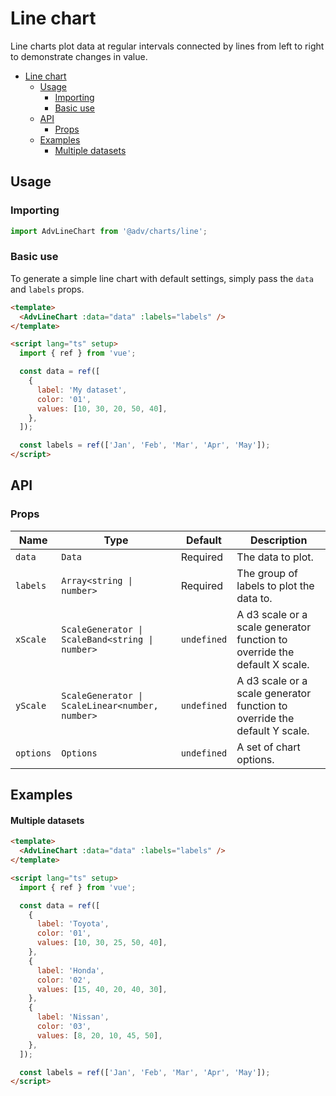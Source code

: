 # Line chart

Line charts plot data at regular intervals connected by lines from left to right to demonstrate changes in value.

- [Line chart](#line-chart)
  - [Usage](#usage)
    - [Importing](#importing)
    - [Basic use](#basic-use)
  - [API](#api)
    - [Props](#props)
  - [Examples](#examples)
      - [Multiple datasets](#multiple-datasets)

## Usage

### Importing

```ts
import AdvLineChart from '@adv/charts/line';
```

### Basic use

To generate a simple line chart with default settings, simply pass the `data` and `labels` props.

```html
<template>
  <AdvLineChart :data="data" :labels="labels" />
</template>

<script lang="ts" setup>
  import { ref } from 'vue';

  const data = ref([
    {
      label: 'My dataset',
      color: '01',
      values: [10, 30, 20, 50, 40],
    },
  ]);

  const labels = ref(['Jan', 'Feb', 'Mar', 'Apr', 'May']);
</script>
```

## API

### Props

| Name      | Type                                            | Default     | Description                                                               |
| --------- | ----------------------------------------------- | ----------- | ------------------------------------------------------------------------- |
| `data`    | `Data`                                          | Required    | The data to plot.                                                         |
| `labels`  | `Array<string \| number>`                       | Required    | The group of labels to plot the data to.                                  |
| `xScale`  | `ScaleGenerator \| ScaleBand<string \| number>` | `undefined` | A d3 scale or a scale generator function to override the default X scale. |
| `yScale`  | `ScaleGenerator \| ScaleLinear<number, number>` | `undefined` | A d3 scale or a scale generator function to override the default Y scale. |
| `options` | `Options`                                       | `undefined` | A set of chart options.                                                   |

## Examples

#### Multiple datasets

```html
<template>
  <AdvLineChart :data="data" :labels="labels" />
</template>

<script lang="ts" setup>
  import { ref } from 'vue';

  const data = ref([
    {
      label: 'Toyota',
      color: '01',
      values: [10, 30, 25, 50, 40],
    },
    {
      label: 'Honda',
      color: '02',
      values: [15, 40, 20, 40, 30],
    },
    {
      label: 'Nissan',
      color: '03',
      values: [8, 20, 10, 45, 50],
    },
  ]);

  const labels = ref(['Jan', 'Feb', 'Mar', 'Apr', 'May']);
</script>
```

